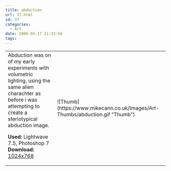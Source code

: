 ```yaml
---
title: abduction
url: 37.html
id: 37
categories:
  - Art
date: 2006-05-17 21:33:59
tags:
---
```


<table width="100%" cellspacing="0" cellpadding="0" border="0">
<tr>
<td>Abduction was on of my early experiments with volumetric lighting, using the same alien charachter as before i was attempting to create a steriotypical abduction image.

<span style="font-weight: bold">Used:</span> Lightwave 7.5, Photoshop 7
<span style="font-weight: bold">Download:</span> [1024x768](https://www.mikecann.co.uk/Images/Art-Full/abduction.jpg)</td>

<td>![Thumb](https://www.mikecann.co.uk/Images/Art-Thumbs/abduction.gif "Thumb")</td>
</tr>
</table>
